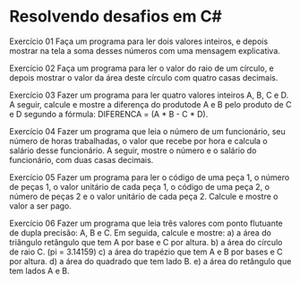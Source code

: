 # Resolvendo desafios em C#

Exercício 01
Faça um programa para ler dois valores inteiros, e depois mostrar na tela a soma desses números com uma mensagem explicativa.

Exercício 02
Faça um programa para ler o valor do raio de um círculo, e depois mostrar o valor da área deste círculo com quatro casas decimais.

Exercício 03
Fazer um programa para ler quatro valores inteiros A, B, C e D. A seguir, calcule e mostre a diferença do produtode A e B pelo produto
de C e D segundo a fórmula: DIFERENCA = (A * B - C * D).

Exercício 04
Fazer um programa que leia o número de um funcionário, seu número de horas trabalhadas, o valor que recebe por hora e calcula o salário
desse funcionário. A seguir, mostre o número e o salário do funcionário, com duas casas decimais.

Exercício 05
Fazer um programa para ler o código de uma peça 1, o número de peças 1, o valor unitário de cada peça 1, o código de uma peça 2,
o número de peças 2 e o valor unitário de cada peça 2. Calcule e mostre o valor a ser pago.

Exercício 06
Fazer um programa que leia três valores com ponto flutuante de dupla precisão: A, B e C. Em seguida, calcule e mostre:
a) a área do triângulo retângulo que tem A por base e C por altura.
b) a área do círculo de raio C. (pi = 3.14159)
c) a área do trapézio que tem A e B por bases e C por altura.
d) a área do quadrado que tem lado B.
e) a área do retângulo que tem lados A e B.
